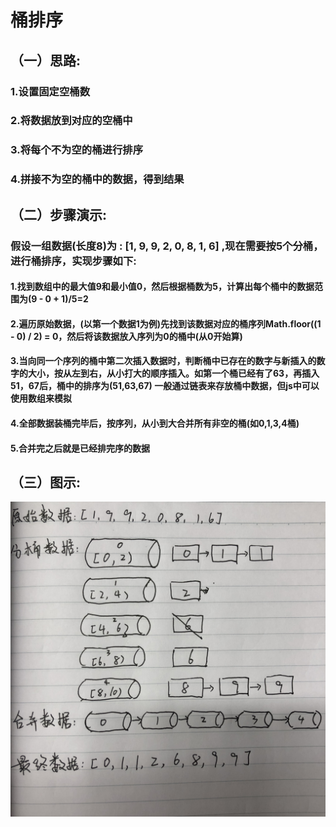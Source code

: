 # 桶排序

## （一）思路:

### 1.设置固定空桶数

### 2.将数据放到对应的空桶中

### 3.将每个不为空的桶进行排序

### 4.拼接不为空的桶中的数据，得到结果


## （二）步骤演示:

### 假设一组数据(长度8)为 : [1, 9, 9, 2, 0, 8, 1, 6] ,现在需要按5个分桶，进行桶排序，实现步骤如下:

#### 1.找到数组中的最大值9和最小值0，然后根据桶数为5，计算出每个桶中的数据范围为(9 - 0 + 1)/5=2
 
#### 2.遍历原始数据，(以第一个数据1为例)先找到该数据对应的桶序列Math.floor((1 - 0) / 2) = 0，然后将该数据放入序列为0的桶中(从0开始算)

#### 3.当向同一个序列的桶中第二次插入数据时，判断桶中已存在的数字与新插入的数字的大小，按从左到右，从小打大的顺序插入。如第一个桶已经有了63，再插入51，67后，桶中的排序为(51,63,67) 一般通过链表来存放桶中数据，但js中可以使用数组来模拟

#### 4.全部数据装桶完毕后，按序列，从小到大合并所有非空的桶(如0,1,3,4桶)

#### 5.合并完之后就是已经排完序的数据



## （三）图示:

![bucketSort.jpg](./bucketSort.jpg)
